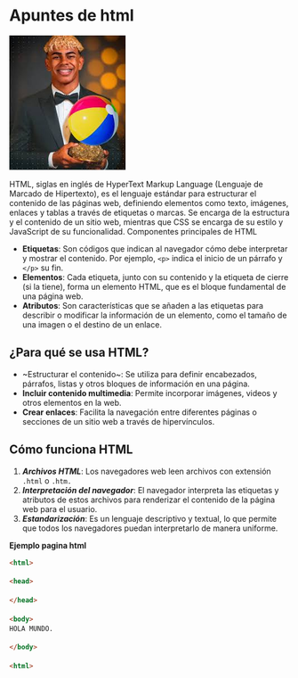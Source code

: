 # Apuntes de html
![imagen de fondo](yamal.jpg)

HTML, siglas en inglés de HyperText Markup Language (Lenguaje de Marcado de Hipertexto), es el lenguaje estándar para estructurar el contenido de las páginas web, definiendo elementos como texto, imágenes, enlaces y tablas a través de etiquetas o marcas. Se encarga de la estructura y el contenido de un sitio web, mientras que CSS se encarga de su estilo y JavaScript de su funcionalidad. 
Componentes principales de HTML
- **Etiquetas**: Son códigos que indican al navegador cómo debe interpretar y mostrar el contenido. Por ejemplo, `<p>` indica el inicio de un párrafo y `</p>` su fin. 
- **Elementos**: Cada etiqueta, junto con su contenido y la etiqueta de cierre (si la tiene), forma un elemento HTML, que es el bloque fundamental de una página web. 
- **Atributos**: Son características que se añaden a las etiquetas para describir o modificar la información de un elemento, como el tamaño de una imagen o el destino de un enlace. 

## ¿Para qué se usa HTML?

- ~Estructurar el contenido~: Se utiliza para definir encabezados, párrafos, listas y otros bloques de información en una página. 
- **Incluir contenido multimedia**: Permite incorporar imágenes, videos y otros elementos en la web. 
- **Crear enlaces**: Facilita la navegación entre diferentes páginas o secciones de un sitio web a través de hipervínculos. 

## Cómo funciona HTML

1. ***Archivos HTML***: Los navegadores web leen archivos con extensión `.html` o `.htm.` 
1. ***Interpretación del navegador***: El navegador interpreta las etiquetas y atributos de estos archivos para renderizar el contenido de la página web para el usuario. 
1. ***Estandarización***: Es un lenguaje descriptivo y textual, lo que permite que todos los navegadores puedan interpretarlo de manera uniforme. 

**Ejemplo pagina html**

```html
<html>

<head>

</head>

<body>
HOLA MUNDO.

</body>

<html>


``` 

